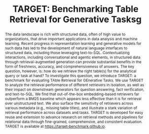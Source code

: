 ---
title: "TARGET: Benchmarking Table Retrieval for Generative Tasksg"
link: "https://target-benchmark.github.io/static/pdfs/TARGET_TRL_NeurIPS.pdf"
authors: "Xingyu Ji et al"
venue: "TRL@NeurIPS"
year: 2024
abstract: "The data landscape is rich with structured data, often of high value to organizations, that drive important applications in data analysis and machine learning.
Recent progress in representation learning and generative models for such data has
led to the development of natural language interfaces to structured data, including
those leveraging text-to-SQL. Contextualizing interactions, including conversational and agentic elements, in structured data through retrieval-augmented generation can provide substantial benefits in the form of freshness, accuracy, and comprehensiveness of answers. The key question, however, is: how do we retrieve the right table(s) for the analytical query or task at hand? To investigate this
question, we introduce TARGET: a benchmark for evaluating TAble Retrieval for
GEnerative Tasks. We use TARGET to analyze the retrieval performance of different retrievers in isolation, as well as their impact on downstream generators for
question answering, fact verification, and text-to-SQL. We find that out-of-the-box
embedding-based retrievers far outperform a BM25 baseline which appears less
effective than it is for retrieval over unstructured text. We also surface the sensitivity of retrievers across various metadata (e.g., missing table titles), and illustrate a
stark variation of retrieval performance across datasets and tasks. TARGET is developed for easy reuse and extension to advance research on retrieval methods and
pipelines for relational data through fine-grained, comprehensive, and consistent
evaluation. TARGET is available at https://target-benchmark.github.io."
---